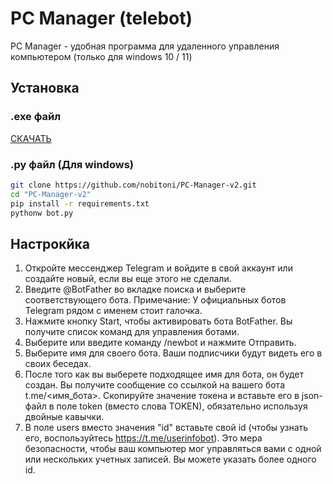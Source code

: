 # PC Manager (telebot)


PC Manager - удобная программа для удаленного управления компьютером (только для windows 10 / 11)


## Установка

### .exe файл
[СКАЧАТЬ](https://github.com/nobitoni/PC-Manager-v2/releases/download/untagged-7918e16fa1970536f135/pcm-v2.rar)

### .py файл (Для windows)
```bash
git clone https://github.com/nobitoni/PC-Manager-v2.git
cd "PC-Manager-v2"
pip install -r requirements.txt
pythonw bot.py
```

## Настрокйка

1. Откройте мессенджер Telegram и войдите в свой аккаунт или создайте новый, если вы еще этого не сделали.
2. Введите @BotFather во вкладке поиска и выберите соответствующего бота.
Примечание: У официальных ботов Telegram рядом с именем стоит галочка.
3. Нажмите кнопку Start, чтобы активировать бота BotFather. Вы получите список команд для управления ботами.
4. Выберите или введите команду /newbot и нажмите Отправить.
5. Выберите имя для своего бота. Ваши подписчики будут видеть его в своих беседах.
6. После того как вы выберете подходящее имя для бота, он будет создан. Вы получите сообщение со ссылкой на вашего бота t.me/<имя_бота>. Скопируйте значение токена и вставьте его в json-файл в поле token (вместо слова TOKEN), обязательно используя двойные кавычки.
7. В поле users вместо значения "id" вставьте свой id (чтобы узнать его, воспользуйтесь https://t.me/userinfobot). Это мера безопасности, чтобы ваш компьютер мог управляться вами с одной или нескольких учетных записей. Вы можете указать более одного id.
